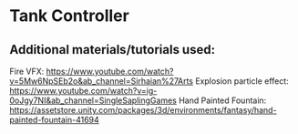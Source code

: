 # Tank Controller


## Additional materials/tutorials used:
Fire VFX: https://www.youtube.com/watch?v=5Mw6NpSEb2o&ab_channel=Sirhaian%27Arts
Explosion particle effect: https://www.youtube.com/watch?v=ig-0oJgy7NI&ab_channel=SingleSaplingGames
Hand Painted Fountain: https://assetstore.unity.com/packages/3d/environments/fantasy/hand-painted-fountain-41694